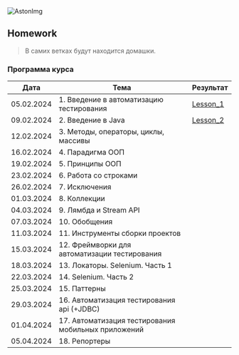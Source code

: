 <img src="https://storage.yandexcloud.net/dev.astonsite.s3backet/aston-redisign/common/logo/AstonLogo_dark.svg" title="AstonImg"/>
&nbsp;

## Homework

> В самих ветках будут находится домашки.

### Программа курса

| Дата       | Тема                                                | Результат                                    |
|------------|-----------------------------------------------------|----------------------------------------------|
| 05.02.2024 | 1. Введение в автоматизацию тестирования            | [Lesson_1](README.md#)                      |
| 09.02.2024 | 2. Введение в Java                                  | [Lesson_2](lesson_2.md#)|
| 12.02.2024 | 3. Методы, операторы, циклы, массивы                | [](lesson_.md#Методы,операторы,циклы,массивы) |
| 16.02.2024 | 4. Парадигма ООП                                    | [](lesson_.md#)                              |
| 19.02.2024 | 5. Принципы ООП                                     | [](lesson_.md#)                              |
| 23.02.2024 | 6. Работа со строками                               | [](lesson_.md#)                              |
| 26.02.2024 | 7. Исключения                                       | [](lesson_.md#)                              |
| 01.03.2024 | 8. Коллекции                                        | [](lesson_.md#)                              |
| 04.03.2024 | 9. Лямбда и Stream API                              | [](lesson_.md#)                              |
| 07.03.2024 | 10. Обобщения                                       | [](lesson_.md#)                              |
| 11.03.2024 | 11. Инструменты сборки проектов                     | [](lesson_.md#)                              |
| 15.03.2024 | 12. Фреймворки для автоматизации тестирования       | [](lesson_.md#)                              |
| 18.03.2024 | 13. Локаторы. Selenium. Часть 1                     | [](lesson_.md#)                              |
| 22.03.2024 | 14. Selenium. Часть 2                               | [](lesson_.md#)                              |
| 25.03.2024 | 15. Паттерны                                        | [](lesson_.md#)                              |
| 29.03.2024 | 16. Автоматизация тестирования api (+JDBC)          | [](lesson_.md#)                              |
| 01.04.2024 | 17. Автоматизация тестирования мобильных приложений | [](lesson_.md#)                              |
| 05.04.2024 | 18. Репортеры                                       | [](lesson_.md#)                              |


